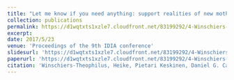 ```yaml
---
title: "Let me know if you need anything: support realities of new mothers"
collection: publications
permalink: https://d1wqtxts1xzle7.cloudfront.net/83199292/4-Winschiers-Theophilus-libre.pdf?1649084676=&response-content-disposition=inline%3B+filename%3DICTD_within_the_Discourse_of_a_Locally_S.pdf&Expires=1717877306&Signature=GEAiFQzwcoE2TaYmlYC3GUxlDQTYPKUWdAkF6rUqOKxh8Cp30qO1ySD5BwbsgCwftfavRH2we40yGS8xbBh-N9F1pgowG-3G1tncbN8SWdMKGyzfJNVPN3eySBPDxigGnTQEevgsCAFUc4p2eIXM4ux5dZnJ-DSFxpkOHwGEmwwlM-CkYZofGIGjqog8UBfXtgs0AQV~HYuRWDvKUdazdefkv~hd8Taie1--TpJ62uqohHnrnnwopxZhNyxU4TW~Gy10vfcJCJJzlE8x4dZhOg4utqj6QrS~DzgxBwl0KvbKe89zEaB8u9Zry9bbCWykoVqoZ~-TnsSbve2Q4fT75A__&Key-Pair-Id=APKAJLOHF5GGSLRBV4ZA
excerpt: 
date: 2017/5/23
venue: 'Proceedings of the 9th IDIA conference'
slidesurl: 'https://d1wqtxts1xzle7.cloudfront.net/83199292/4-Winschiers-Theophilus-libre.pdf?1649084676=&response-content-disposition=inline%3B+filename%3DICTD_within_the_Discourse_of_a_Locally_S.pdf&Expires=1717877306&Signature=GEAiFQzwcoE2TaYmlYC3GUxlDQTYPKUWdAkF6rUqOKxh8Cp30qO1ySD5BwbsgCwftfavRH2we40yGS8xbBh-N9F1pgowG-3G1tncbN8SWdMKGyzfJNVPN3eySBPDxigGnTQEevgsCAFUc4p2eIXM4ux5dZnJ-DSFxpkOHwGEmwwlM-CkYZofGIGjqog8UBfXtgs0AQV~HYuRWDvKUdazdefkv~hd8Taie1--TpJ62uqohHnrnnwopxZhNyxU4TW~Gy10vfcJCJJzlE8x4dZhOg4utqj6QrS~DzgxBwl0KvbKe89zEaB8u9Zry9bbCWykoVqoZ~-TnsSbve2Q4fT75A__&Key-Pair-Id=APKAJLOHF5GGSLRBV4ZA'
paperurl: 'https://d1wqtxts1xzle7.cloudfront.net/83199292/4-Winschiers-Theophilus-libre.pdf?1649084676=&response-content-disposition=inline%3B+filename%3DICTD_within_the_Discourse_of_a_Locally_S.pdf&Expires=1717878710&Signature=Ukp8sl~wQj5PomeebOm7C6AvhY4xuaRZjAPlO2tHDDq4iU~0JtfrsSspkOCT1bYMMbl8q9BtnSz3uBSwQcbgIKjZbbW3w1NFqFUFDzrZFDh5xxFlgdE9z3Dh1OoswF6ZIinOSiqWBuT7mG3sNqVUzF5oXBYUs2zey-bOxW2Z5k-jfGDlBQJyjfa1DiLxhME9IUCPNdvvtANDqp98~MwlBBC0y6nPINIy-BCdLJN2fSe-2WAOkpzZPeOCTAq76AZOA2CsRDyu7zyWrJuNjBmeFjB8oW58ob~-kguqlkvKcVSDQ0aVPTDtKlDOT7SGx1uEBCriXyjgRbCIztbagBOG6Q__&Key-Pair-Id=APKAJLOHF5GGSLRBV4ZA'
citation: 'Winschiers-Theophilus, Heike, Pietari Keskinen, Daniel G. Cabrero, Shambe Angula, Tom Ongwere, Shilumbe Chivuno-Kuria, Hedvig Mendonca, and Rosalia Ngolo. "ICTD within the discourse of a locally situated interaction: The potential of youth engagement." In Proceedings of the 9th IDIA conference, pp. 52-71. 2015.'
---
```

